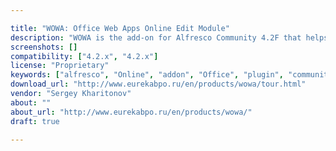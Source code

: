 ```yaml
---

title: "WOWA: Office Web Apps Online Edit Module"
description: "WOWA is the add-on for Alfresco Community 4.2F that helps to integrate Alfresco-based ECM system with Office Web Apps service using WOPI protocol. WOWA Online Edit module is the instrument that gives the opportunity to edit Microsoft Office Word documents, Microsoft Office Excel tables and PowerPoint presentations online from Alfresco-based ECM system interface. This module makes it possible to collaborate on documents. Supported file types: -.docx, -.xlsx, -.pptx. To use WOWA correctly you must have Office Professional Plus 2013, Office Standard 2013, or Office for Mac 2011 license (Volume Licensing agreement). To launch online edit the user should choose the option Edit in Office Online."
screenshots: []
compatibility: ["4.2.x", "4.2.x"]
license: "Proprietary"
keywords: ["alfresco", "Online", "addon", "Office", "plugin", "community", "Apps", "Edition", "Web"]
download_url: "http://www.eurekabpo.ru/en/products/wowa/tour.html"
vendor: "Sergey Kharitonov"
about: ""
about_url: "http://www.eurekabpo.ru/en/products/wowa/"
draft: true

---
```


